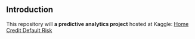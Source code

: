 ## Introduction

This repository will **a predictive analytics project** hosted at Kaggle:
[Home Credit Default Risk](https://www.kaggle.com/competitions/home-credit-default-risk/overview)